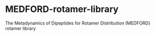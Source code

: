 # MEDFORD-rotamer-library
The Metadynamics of Dipeptides for Rotamer Distribution (MEDFORD) rotamer library
